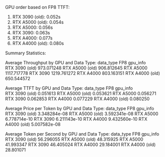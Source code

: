 
GPU order based on FP8 TTFT:
1. RTX 3090 (old): 0.052s
2. RTX A5000 (old): 0.054s
3. RTX A5000: 0.056s
4. RTX 3090: 0.063s
5. RTX A4000: 0.077s
6. RTX A4000 (old): 0.080s

Summary Statistics:

Average Throughput by GPU and Data Type:
data_type                FP8
gpu_info                    
RTX 3090 (old)    973.071248
RTX A5000 (old)   906.812645
RTX A5000        1117.717778
RTX 3090         1219.761272
RTX A4000         803.163151
RTX A4000 (old)   650.544572

Average TTFT by GPU and Data Type:
data_type             FP8
gpu_info                 
RTX 3090 (old)   0.051613
RTX A5000 (old)  0.053621
RTX A5000        0.056271
RTX 3090         0.062853
RTX A4000        0.077229
RTX A4000 (old)  0.080250

Average Price per Token by GPU and Data Type:
data_type                 FP8
gpu_info                     
RTX 3090 (old)   3.348284e-08
RTX A5000 (old)  3.592341e-08
RTX A5000        6.778714e-10
RTX 3090         6.211143e-10
RTX A4000        9.432560e-10
RTX A4000 (old)  5.007582e-08

Average Token per Second by GPU and Data Type:
data_type              FP8
gpu_info                  
RTX 3090 (old)   56.296055
RTX A5000 (old)  48.315925
RTX A5000        41.993347
RTX 3090         46.405024
RTX A4000        29.184001
RTX A4000 (old)  28.801071
